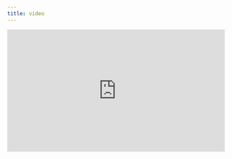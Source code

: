```yaml
---
title: video
---
```


<div style="padding:56.25% 0 0 0;position:relative;"><iframe src="https://player.vimeo.com/video/399217412?byline=0&portrait=0" style="position:absolute;top:0;left:0;width:100%;height:100%;" frameborder="0" allow="autoplay; fullscreen" allowfullscreen></iframe></div><script src="https://player.vimeo.com/api/player.js"></script>
